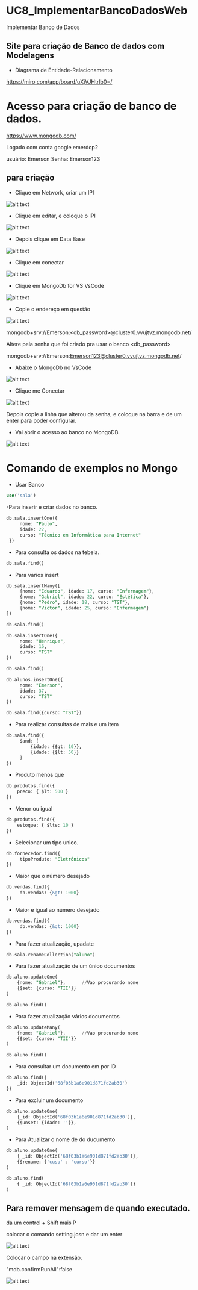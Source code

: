 # UC8_ImplementarBancoDadosWeb
Implementar Banco de Dados

## Site para criação de Banco de dados com Modelagens

- Diagrama de Entidade-Relacionamento

https://miro.com/app/board/uXjVJHtrlb0=/

# Acesso para criação de banco de dados.

https://www.mongodb.com/

Logado com conta google emerdcp2

usuário:
Emerson
Senha:
Emerson123

## para criação

- Clique em Network, criar um IPI

![alt text](image.png)

- Clique em editar, e coloque o IPI

![alt text](image-1.png)

- Depois clique em Data Base

![alt text](image-2.png)

- Clique em conectar

![alt text](image-3.png)

- Clique em MongoDb for VS VsCode

![alt text](image-4.png)

- Copie o endereço em questão

![alt text](image-5.png)

mongodb+srv://Emerson:<db_password>@cluster0.vvujtvz.mongodb.net/

Altere pela senha que foi criado pra usar o banco <db_password>

mongodb+srv://Emerson:Emerson123@cluster0.vvujtvz.mongodb.net/

- Abaixe o MongoDb no VsCode

![alt text](image-6.png)

- Clique me Conectar

![alt text](image-7.png)

Depois copie a linha que alterou da senha, e coloque na barra e de um enter para poder configurar.

- Vai abrir o acesso ao banco no MongoDB.

![alt text](image-8.png)


# Comando de exemplos no Mongo

- Usar Banco

```sql
use('sala')
```

-Para inserir e criar dados no banco.
```sql
db.sala.insertOne({
     nome: "Paulo",
     idade: 22,
     curso: "Técnico em Informática para Internet"
 })
 ```
 
 - Para consulta os dados na tebela.

```sql
db.sala.find()
```

- Para varios insert

```sql
db.sala.insertMany([
     {nome: "Eduardo", idade: 17, curso: "Enfermagem"},
     {nome: "Gabriel", idade: 22, curso: "Estética"},
     {nome: "Pedro", idade: 18, curso: "TST"},
     {nome: "Victor", idade: 25, curso: "Enfermagem"}
])

db.sala.find()

db.sala.insertOne({
     nome: "Henrique",
     idade: 16,
     curso: "TST"
})

db.sala.find()

db.alunos.insertOne({
     nome: "Emerson",
     idade: 37,
     curso: "TST"
})

db.sala.find({curso: "TST"})
```

- Para realizar consultas de mais e um item
```sql
db.sala.find({
     $and: [
         {idade: {$gt: 10}},
         {idade: {$lt: 50}}
     ]
})
```

- Produto menos que
```sql
db.produtos.find({
    preco: { $lt: 500 }
})
```

- Menor ou igual 
```sql
db.produtos.find({
    estoque: { $lte: 10 }
})
```

- Selecionar um tipo unico.
```sql
db.fornecedor.find({
     tipoProduto: "Eletrônicos"
})
``` 

- Maior que o número desejado
```sql
db.vendas.find({
     db.vendas: {&gt: 1000}
})
``` 

- Maior e igual ao número desejado
```sql
db.vendas.find({
     db.vendas: {&gt: 1000}
})
``` 

- Para fazer atualização, upadate
```sql
db.sala.renameCollection("aluno")
```

- Para fazer atualização de um único documentos
```sql
db.aluno.updateOne(
    {nome: "Gabriel"},      //Vao procurando nome
    {$set: {curso: "TII"}} 
)

db.aluno.find()
```

- Para fazer atualização vários documentos
```sql
db.aluno.updateMany(
    {nome: "Gabriel"},      //Vao procurando nome
    {$set: {curso: "TII"}} 
)

db.aluno.find()
```

- Para consultar um documento em por ID
```sql
db.aluno.find({
    _id: ObjectId('68f03b1a6e901d871fd2ab30')
})
```

- Para excluir um documento
```sql
db.aluno.updateOne(
    {_id: ObjectId('68f03b1a6e901d871fd2ab30')},
    {$unset: {idade: ''}},
)
```

- Para Atualizar o nome de do ducumento
```sql
db.aluno.updateOne(
    { _id: ObjectId('68f03b1a6e901d871fd2ab30')},
    {$rename: {'cuso' : 'curso'}}
)

db.aluno.find(
    { _id: ObjectId('68f03b1a6e901d871fd2ab30')}
)
```


## Para remover mensagem de quando executado.

da um control + Shift mais P

colocar o comando setting.josn e dar um enter

![alt text](image-9.png)

Colocar o campo na extensão.

"mdb.confirmRunAll":false

![alt text](image-10.png)